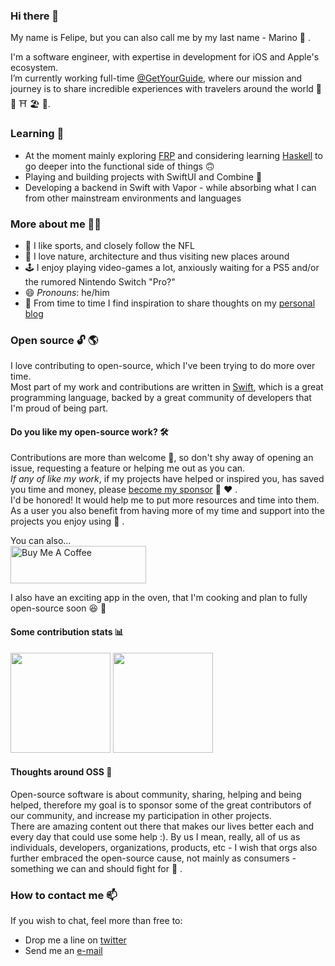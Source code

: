 ### Hi there 👋

My name is Felipe, but you can also call me by my last name - Marino 🤌 .

I'm a software engineer, with expertise in development for iOS and Apple's ecosystem.<br>
I’m currently working full-time [@GetYourGuide](https://github.com/getyourguide), where our mission and journey is to share incredible experiences with travelers around the world 🗼 🎡 ⛩ 🏖 🗻.

### Learning 🌱 
- At the moment mainly exploring [FRP](https://en.wikipedia.org/wiki/Functional_reactive_programming#:~:text=Functional%20reactive%20programming%20(FRP)%20is,map%2C%20reduce%2C%20filter) and considering learning [Haskell](https://www.haskell.org/) to go deeper into the functional side of things 🙃
- Playing and building projects with SwiftUI and Combine 🚜
- Developing a backend in Swift with Vapor - while absorbing what I can from other mainstream environments and languages

### More about me 🚶‍♂️
- 🏈 I like sports, and closely follow the NFL
- 🌲 I love nature, architecture and thus visiting new places around
- 🕹 I enjoy playing video-games a lot, anxiously waiting for a PS5 and/or the rumored Nintendo Switch "Pro?"
- 😄 _Pronouns_: he/him
- 📝 From time to time I find inspiration to share thoughts on my [personal blog](https://marinofelipe.github.io/)

### Open source 🔓 🌎
I love contributing to open-source, which I've been trying to do more over time.<br>
Most part of my work and contributions are written in [Swift](https://swift.org/), which is a great programming language, backed by a great community of developers that I'm proud of being part.

#### Do you like my open-source work? 🛠
Contributions are more than welcome 🙏, so don't shy away of opening an issue, requesting a feature or helping me out as you can.<br>
_If any of like my work_, if my projects have helped or inspired you, has saved you time and money, please [become my sponsor](https://github.com/sponsors/marinofelipe) 🤝 ♥️ .<br>
I'd be honored! It would help me to put more resources and time into them. As a user you also benefit from having more of my time and support into the projects you enjoy using 🙌 .

You can also... <br>
<a href="https://www.buymeacoffee.com/marinofelipe" target="_blank"><img src="https://cdn.buymeacoffee.com/buttons/v2/default-yellow.png" alt="Buy Me A Coffee" height="60" width="217" style="height: 60px !important;width: 217px !important;" ></a>

I also have an exciting app in the oven, that I'm cooking and plan to fully open-source soon 😆 🤞

#### Some contribution stats 📊
<a href="#"><img height="160px" src="https://github-readme-stats.vercel.app/api?username=marinofelipe&count_private=true&show_icons=true" /></a>
<a href="#"><img height="160px" src="https://github-readme-stats.vercel.app/api/top-langs/?username=marinofelipe&layout=compact" /></a>

#### Thoughts around OSS 💭
Open-source software is about community, sharing, helping and being helped, therefore my goal is to sponsor some of the great contributors of our community, and increase my participation in other projects.<br>
There are amazing content out there that makes our lives better each and every day that could use some help :). By us I mean, really, all of us as individuals, developers, organizations, products, etc - I wish that orgs also further embraced the open-source cause, not mainly as consumers - something we can and should fight for 👊 .

### How to contact me 📫 
If you wish to chat, feel more than free to:
- Drop me a line on [twitter](https://twitter.com/_marinofelipe)
- Send me an [e-mail](felipe.marino@gmail.com)
